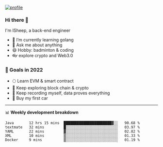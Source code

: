 [![profile](http://img.codelin.xyz/hello-im-isheep.svg)](https://www.calligrapher.ai/)

### Hi there 🐏

I'm ISheep, a back-end engineer

- 🔭 I’m currently learning golang
- 💬 Ask me about anything
- 😄 Hobby: badminton & coding
- 👓 explore crypto and Web3.0

### 🚀 Goals in 2022
+ 🌕 Learn EVM & smart contract
+ 🤔 Keep exploring block chain & crypto
+ 🐏 Keep recording myself, data proves everything
+ 🚗 Buy my first car

-------

📊 **Weekly development breakdown**
<!--START_SECTION:waka-->
```text
Java       12 hrs 15 mins  ██████████████████████▓░░   90.68 % 
textmate   32 mins         █░░░░░░░░░░░░░░░░░░░░░░░░   03.97 % 
YAML       22 mins         ▓░░░░░░░░░░░░░░░░░░░░░░░░   02.82 % 
XML        10 mins         ▒░░░░░░░░░░░░░░░░░░░░░░░░   01.33 % 
Docker     9 mins          ▒░░░░░░░░░░░░░░░░░░░░░░░░   01.19 % 
```
<!--END_SECTION:waka-->
